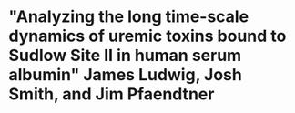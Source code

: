 # "Analyzing the long time-scale dynamics of uremic toxins bound to Sudlow Site II in human serum albumin" James Ludwig, Josh Smith, and Jim Pfaendtner
 
